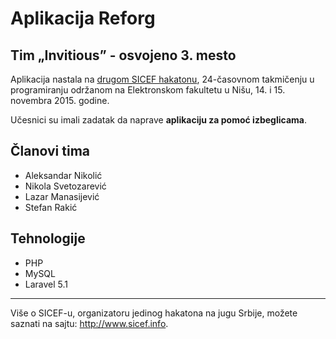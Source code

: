 # Aplikacija Reforg
## Tim „Invitious” - osvojeno 3. mesto

Aplikacija nastala na [drugom SICEF hakatonu](http://sicef.info/hakaton/hakaton-2015.html), 24-časovnom takmičenju u programiranju održanom na Elektronskom fakultetu u Nišu, 14. i 15. novembra 2015. godine. 

Učesnici su imali zadatak da naprave **aplikaciju za pomoć izbeglicama**.


## Članovi tima
* Aleksandar Nikolić
* Nikola Svetozarević
* Lazar Manasijević
* Stefan Rakić


## Tehnologije
* PHP
* MySQL
* Laravel 5.1

----------
Više o SICEF-u, organizatoru jedinog hakatona na jugu Srbije, možete saznati na sajtu: http://www.sicef.info. 